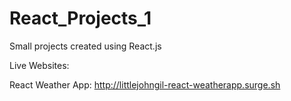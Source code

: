 # React_Projects_1

Small projects created using React.js

Live Websites:

React Weather App: http://littlejohngil-react-weatherapp.surge.sh